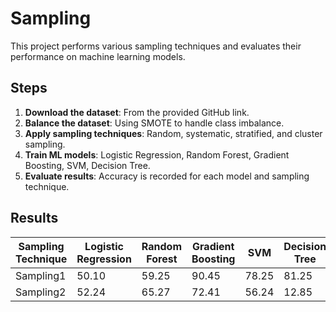 # Sampling
This project performs various sampling techniques and evaluates their performance on machine learning models.

## Steps

1. **Download the dataset**: From the provided GitHub link.
2. **Balance the dataset**: Using SMOTE to handle class imbalance.
3. **Apply sampling techniques**: Random, systematic, stratified, and cluster sampling.
4. **Train ML models**: Logistic Regression, Random Forest, Gradient Boosting, SVM, Decision Tree.
5. **Evaluate results**: Accuracy is recorded for each model and sampling technique.

## Results

| Sampling Technique | Logistic Regression | Random Forest | Gradient Boosting | SVM | Decision Tree |
|---------------------|---------------------|---------------|-------------------|-----|---------------|
| Sampling1          | 50.10              | 59.25         | 90.45            | 78.25 | 81.25        |
| Sampling2          | 52.24              | 65.27         | 72.41            | 56.24 | 12.85        |

